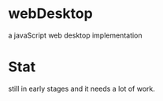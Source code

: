 # webDesktop
a javaScript web desktop implementation


# Stat
still in early stages
and it needs a lot of work.
